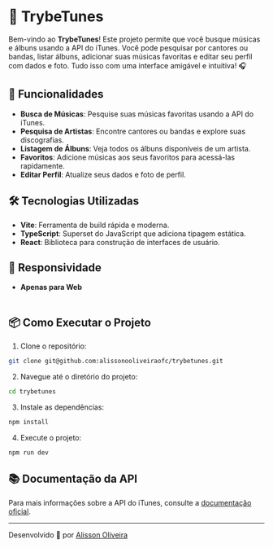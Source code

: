 # 🎵 TrybeTunes

Bem-vindo ao **TrybeTunes**! Este projeto permite que você busque músicas e álbuns usando a API do iTunes. Você pode pesquisar por cantores ou bandas, listar álbuns, adicionar suas músicas favoritas e editar seu perfil com dados e foto. Tudo isso com uma interface amigável e intuitiva! 🎧

## 🚀 Funcionalidades

- **Busca de Músicas**: Pesquise suas músicas favoritas usando a API do iTunes.
- **Pesquisa de Artistas**: Encontre cantores ou bandas e explore suas discografias.
- **Listagem de Álbuns**: Veja todos os álbuns disponíveis de um artista.
- **Favoritos**: Adicione músicas aos seus favoritos para acessá-las rapidamente.
- **Editar Perfil**: Atualize seus dados e foto de perfil.

## 🛠️ Tecnologias Utilizadas

- **Vite**: Ferramenta de build rápida e moderna.
- **TypeScript**: Superset do JavaScript que adiciona tipagem estática.
- **React**: Biblioteca para construção de interfaces de usuário.

## 📱 Responsividade

- **Apenas para Web**
  <br><br>

## 📦 Como Executar o Projeto

1. Clone o repositório:

```bash
git clone git@github.com:alissonooliveiraofc/trybetunes.git
```

2. Navegue até o diretório do projeto:

```bash
cd trybetunes
```

3. Instale as dependências:

```bash
npm install
```

4. Execute o projeto:

```bash
npm run dev
```

## 📚 Documentação da API

Para mais informações sobre a API do iTunes, consulte a [documentação oficial](https://developer.apple.com/documentation/itunes-store-web-service).

---

Desenvolvido 💚 por [Alisson Oliveira](https://www.linkedin.com/in/alissonooliveira/)
